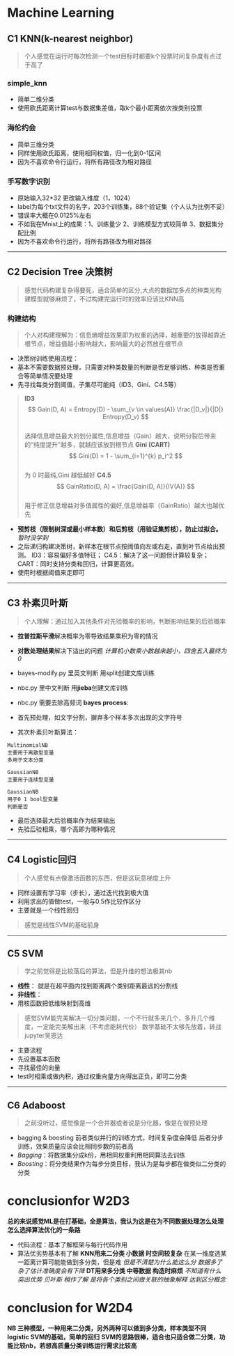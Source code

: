 # Machine Learning
## C1 KNN(k-nearest neighbor)
> 个人感觉在运行时每次检测一个test目标时都要k个投票时间复杂度有点过于高了
### simple_knn
- 简单二维分类
- 使用欧氏距离计算test与数据集差值，取k个最小距离依次按类别投票
### 海伦约会
- 简单三维分类
- 同样使用欧氏距离，使用相同权值，归一化到0-1区间
- 因为不喜欢命令行运行，将所有路径改为相对路径
### 手写数字识别
- 原始输入32*32 更改输入维度（1，1024）
- label为每个txt文件的名字，203个训练集，88个验证集（个人认为比例不妥）
- 错误率大概在0.0125%左右
- 不如我在Mnist上的成果：1、训练量少 2、训练模型方式较简单 3、数据集分配比例
- 因为不喜欢命令行运行，将所有路径改为相对路径
---
## C2  Decision Tree 决策树
> 感觉代码构建复杂得要死，适合简单的区分,大点的数据加多点的种类光构建模型就够麻烦了，不过构建完运行时的效率应该比KNN高
### 构建结构
> 个人对构建理解为：信息熵增益效果即为权重的选择，越重要的放得越靠近根节点，增益值越小影响越大，影响最大的必然放在根节点
- 决策树训练使用流程：
- 基本不需要数据预处理，只需要对种类数量的判断是否足够训练、种类是否重合等简单情况要处理
- 先寻找每类分割阈值，子集尽可能纯（ID3、Gini、C4.5等）
> **ID3**  
> $$  
> Gain(D, A) = Entropy(D) - \sum_{v \in values(A)} \frac{|D_v|}{|D|} Entropy(D_v)  
> $$  
> 选择信息增益最大的划分属性,信息增益（Gain）越大，说明分裂后带来的“纯度提升”越多，就越应该放到根节点
> **Gini (CART)**  
> $$  
> Gini(D) = 1 - \sum_{i=1}^{k} p_i^2  
> $$  
> 为 0 时最纯,Gini 越低越好
> **C4.5**  
> $$  
> GainRatio(D, A) = \frac{Gain(D, A)}{IV(A)}  
> $$  
> 用于修正信息增益对多值属性的偏好,信息增益率（GainRatio）越大也越优先

- **预剪枝（限制树深或最小样本数）和后剪枝（用验证集剪枝），防止过拟合。** *暂时没学到*
- 之后递归构建决策树，新样本在根节点按阈值向左或右走，直到叶节点给出预测。
ID3：容易偏好多值特征；
C4.5：解决了这一问题但计算较复杂；
CART：同时支持分类和回归，计算更高效。
- 使用时根据阈值来走即可
---
## C3 朴素贝叶斯
> 个人理解：通过加入其他条件对先验概率的影响，判断影响结果的后验概率
- **拉普拉斯平滑**解决概率为零导致结果乘积为零的情况
- **对数处理结果**解决下溢出的问题
*计算机小数乘小数越来越小，四舍五入最终为0*

- bayes-modify.py 里英文判断 用split创建文库训练
- nbc.py 里中文判断 用**jieba**创建文库训练
- nbc.py 需要去除高频词
**bayes process**:
- 首先预处理，如文字分割，摒弃多个样本多次出现的文字符号
- 其次朴素贝叶斯算法：
```
MultinomialNB
主要用于离散型变量
多用于文本分类
```
```
GaussianNB
主要用于连续型变量
```
```
GaussianNB
用于0 1 bool型变量
判断是否
```
- 最后选择最大后验概率作为结果输出
- 先验后验相乘，哪个高即为哪种情况
---
## C4 Logistic回归
> 个人感觉有点像激活函数的东西，但是这玩意梯度上升
- 同样设置有学习率（步长），通过迭代找到极大值
- 利用求出的值做test，一般与0.5作比较作区分
- 主要就是一个线性回归
> 感觉是线性SVM的基础前身
---
## C5 SVM
> 学之前觉得是比较落后的算法，但是升维的想法极其nb
- **线性**：
就是在超平面内找到距离两个类别距离最远的分割线
- **非线性**：
- 用核函数把低维映射到高维
> 感觉SVM能完美解决一切分类问题，一个不行就多来几个，多升几个维度，一定能完美解出来（不考虑能耗代价）
数学基础不太够先放着，转战jupyter吴恩达
- 主要流程
- 先设置基本函数
- 寻找最佳的向量
- test时相乘或做内积，通过权重向量方向得出正负，即可二分类
---
## C6 Adaboost
> 之前没听过，感觉像是一个合并器或者说是分化器，像是在做预处理
- bagging & boosting
前者类似并行的训练方式，时间复杂度会降低
后者分步训练，效果质量应该会比相同步数的前者高
- *Bagging*：将数据集分成k份，用相同权重利用相同算法去训练
- *Boosting*：将分类结果作为每步分类目标，我认为是每步都在做类似二分类的分类




# conclusionfor W2D3
**总的来说感觉ML是在打基础，全是算法，我认为这是在为不同数据处理怎么处理怎么选择算法优化的一条路**
- 代码流程：基本了解框架与每行代码作用
- 算法优劣势基本有了解
**KNN用来二分类 小数据 时空间较复杂** 在某一维度选某一距离计算可能能做到多分类，但是难
*但是不清楚为什么能这么分 数据多了杂了估计准确度会有下降*
**DT用来多分类 中等数据 构造时麻烦** 
*不知道有什么突出优势*
*贝叶斯 稍作了解 是将各个类别之间做关联的抽象解释 达到区分概念*

# conclusion for W2D4
**NB 三种模型，一种用来二分类，另外两种可以做到多分类，样本类型不同**
**logistic SVM的基础，简单的回归**
**SVM的思路很棒，适合也只适合做二分类，功能比较nb，若想高质量分类训练运行需求比较高**